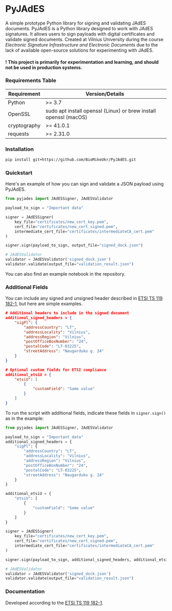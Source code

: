 
# PyJAdES
A simple prototype Python library for signing and validating JAdES documents. PyJAdES is a Python library designed to work with JAdES signatures. It allows users to sign payloads with digital certificates and validate signed documents. Created at Vilnius University during the course *Electronic Signature Infrastructure and Electronic Documents* due to the lack of available open-source solutions for experimenting with JAdES.

#### ! This project is primarily for experimentation and learning, and should not be used in production systems.

### Requirements Table

| Requirement       | Version/Details    |
|-------------------|--------------------|
| Python            | >= 3.7             |
| OpenSSL           | sudo apt install openssl (Linux) or brew install openssl (macOS) |
| cryptography      | >= 41.0.1          |
| requests          | >= 2.31.0          |

### Installation
```bash
pip install git+https://github.com/BioMikeUkr/PyJAdES.git
```

### Quickstart
Here's an example of how you can sign and validate a JSON payload using PyJAdES.

```python
from pyjades import JAdESSigner, JAdESValidator

payload_to_sign = "Important data"

signer = JAdESSigner(
    key_file="certificates/new_cert_key.pem",
    cert_file="certificates/new_cert_signed.pem",
    intermediate_cert_file="certificates/intermediateCA_cert.pem"
)

signer.sign(payload_to_sign, output_file="signed_dock.json")

# JAdESValidator
validator = JAdESValidator('signed_dock.json')
validator.validate(output_file="validation_result.json")
```

You can also find an example notebook in the repository.

### Additional Fields
You can include any signed and unsigned header described in [ETSI TS 119 182-1](https://www.etsi.org/deliver/etsi_ts/119100_119199/11918201/01.01.01_60/ts_11918201v010101p.pdf), but here are simple examples.

```json
# Additional headers to include in the signed document
additional_signed_headers = {
    "sigPl": {
        "addressCountry": "LT",
        "addressLocality": "Vilnius",
        "addressRegion": "Vilnius",
        "postOfficeBoxNumber": "24",
        "postalCode": "LT-03225",
        "streetAddress": "Naugarduko g. 24"
    }
}

# Optional custom fields for ETSI compliance
additional_etsiU = {
    "etsiU": [
        {
            "customField": "Some value"
        }
    ]
}
```

To run the script with additional fields, indicate these fields in `signer.sign()` as in the example:

```python
from pyjades import JAdESSigner, JAdESValidator

payload_to_sign = "Important data"
additional_signed_headers = {
    "sigPl": {
        "addressCountry": "LT",
        "addressLocality": "Vilnius",
        "addressRegion": "Vilnius",
        "postOfficeBoxNumber": "24",
        "postalCode": "LT-03225",
        "streetAddress": "Naugarduko g. 24"
    }
}

additional_etsiU = {
    "etsiU": [
        {
            "customField": "Some value"
        }
    ]
}

signer = JAdESSigner(
    key_file="certificates/new_cert_key.pem",
    cert_file="certificates/new_cert_signed.pem",
    intermediate_cert_file="certificates/intermediateCA_cert.pem"
)

signer.sign(payload_to_sign, additional_signed_headers, additional_etsiU, output_file="signed_dock.json")

# JAdESValidator
validator = JAdESValidator('signed_dock.json')
validator.validate(output_file="validation_result.json")
```

### Documentation
Developed according to the [ETSI TS 119 182-1](https://www.etsi.org/deliver/etsi_ts/119100_119199/11918201/01.01.01_60/ts_11918201v010101p.pdf).
